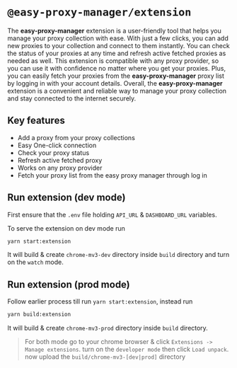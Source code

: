 # `@easy-proxy-manager/extension`

The **easy-proxy-manager** extension is a user-friendly tool that helps you manage your proxy collection with ease. With just a few clicks, you can add new proxies to your collection and connect to them instantly. You can check the status of your proxies at any time and refresh active fetched proxies as needed as well. This extension is compatible with any proxy provider, so you can use it with confidence no matter where you get your proxies. Plus, you can easily fetch your proxies from the **easy-proxy-manager** proxy list by logging in with your account details. Overall, the **easy-proxy-manager** extension is a convenient and reliable way to manage your proxy collection and stay connected to the internet securely.

## Key features

- Add a proxy from your proxy collections
- Easy One-click connection
- Check your proxy status
- Refresh active fetched proxy
- Works on any proxy provider
- Fetch your proxy list from the easy proxy manager through log in

## Run extension (dev mode)

First ensure that the `.env` file holding `API_URL` & `DASHBOARD_URL` variables.

To serve the extension on dev mode run

```bash
yarn start:extension
```

It will build & create `chrome-mv3-dev` directory inside `build` directory and turn on the `watch` mode.

## Run extension (prod mode)

Follow earlier process till run `yarn start:extension`, instead run

```bash
yarn build:extension
```

It will build & create `chrome-mv3-prod` directory inside `build` directory.

> For both mode go to your chrome browser & click `Extensions -> Manage extensions`. turn on the `developer mode` then click `Load unpack`. now upload the `build/chrome-mv3-[dev|prod]` directory
